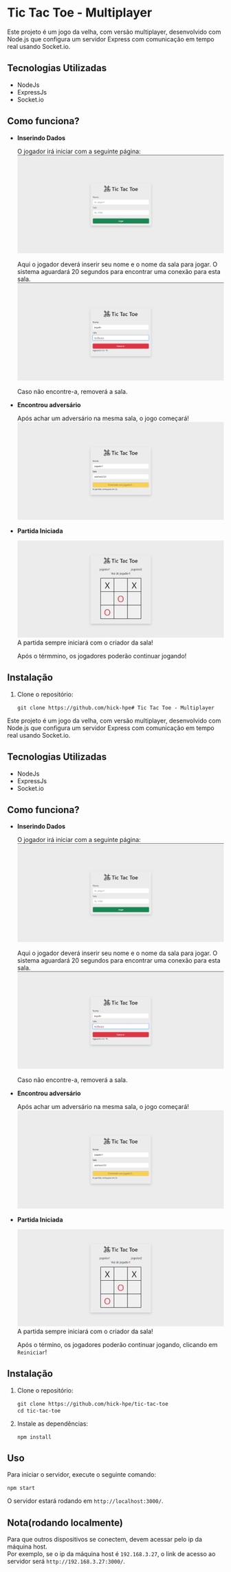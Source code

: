 # Tic Tac Toe - Multiplayer

Este projeto é um jogo da velha, com versão multiplayer, desenvolvido com Node.js que configura um servidor Express com comunicação em tempo real usando Socket.io.


## Tecnologias Utilizadas

- NodeJs
- ExpressJs
- Socket.io

## Como funciona?

- **Inserindo Dados**

   O jogador irá iniciar com a seguinte página:
      ![Página inicial](assets/img/pagina-inicial.png)

   Aqui o jogador deverá inserir seu nome e o nome da sala para jogar. O sistema aguardará 20 segundos para encontrar uma conexão para esta sala.
   ![Esperando adversário](assets/img/esperando-adversario.png)
   
   Caso não encontre-a, removerá a sala.
   
- **Encontrou adversário**

   Após achar um adversário na mesma sala, o jogo começará!
   ![Jogadores conectados](assets/img/jogadores-conectados.png)

- **Partida Iniciada**
   
   ![Partida Iniciada](assets/img/partida-iniciada.png)
   A partida sempre iniciará com o criador da sala!

   Após o térmmino, os jogadores poderão continuar jogando!

## Instalação

1. Clone o repositório:
   ```
   git clone https://github.com/hick-hpe# Tic Tac Toe - Multiplayer

Este projeto é um jogo da velha, com versão multiplayer, desenvolvido com Node.js que configura um servidor Express com comunicação em tempo real usando Socket.io.


## Tecnologias Utilizadas

- NodeJs
- ExpressJs
- Socket.io

## Como funciona?

- **Inserindo Dados**

   O jogador irá iniciar com a seguinte página:
      ![Página inicial](assets/img/pagina-inicial.png)

   Aqui o jogador deverá inserir seu nome e o nome da sala para jogar. O sistema aguardará 20 segundos para encontrar uma conexão para esta sala.
   ![Esperando adversário](assets/img/esperando-adversario.png)
   
   Caso não encontre-a, removerá a sala.
   
- **Encontrou adversário**

   Após achar um adversário na mesma sala, o jogo começará!
   ![Jogadores conectados](assets/img/jogadores-conectados.png)

- **Partida Iniciada**
   
   ![Partida Iniciada](assets/img/partida-iniciada.png)
   A partida sempre iniciará com o criador da sala!

   Após o término, os jogadores poderão continuar jogando, clicando em `Reiniciar`!

## Instalação

1. Clone o repositório:
   ```
   git clone https://github.com/hick-hpe/tic-tac-toe
   cd tic-tac-toe
   ```

2. Instale as dependências:
   ```
   npm install
   ```

## Uso

Para iniciar o servidor, execute o seguinte comando:
```
npm start
```

O servidor estará rodando em `http://localhost:3000/`.

## Nota(rodando localmente)

Para que outros dispositivos se conectem, devem acessar pelo ip da máquina host. <br/> Por exemplo, se o ip da máquina host é `192.168.3.27`, o link de acesso ao servidor será `http://192.168.3.27:3000/`.
